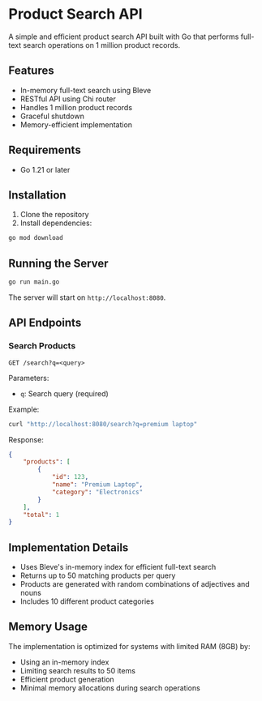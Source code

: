 # Product Search API

A simple and efficient product search API built with Go that performs full-text search operations on 1 million product records.

## Features

- In-memory full-text search using Bleve
- RESTful API using Chi router
- Handles 1 million product records
- Graceful shutdown
- Memory-efficient implementation

## Requirements

- Go 1.21 or later

## Installation

1. Clone the repository
2. Install dependencies:
```bash
go mod download
```

## Running the Server

```bash
go run main.go
```

The server will start on `http://localhost:8080`.

## API Endpoints

### Search Products

```
GET /search?q=<query>
```

Parameters:
- `q`: Search query (required)

Example:
```bash
curl "http://localhost:8080/search?q=premium laptop"
```

Response:
```json
{
    "products": [
        {
            "id": 123,
            "name": "Premium Laptop",
            "category": "Electronics"
        }
    ],
    "total": 1
}
```

## Implementation Details

- Uses Bleve's in-memory index for efficient full-text search
- Returns up to 50 matching products per query
- Products are generated with random combinations of adjectives and nouns
- Includes 10 different product categories

## Memory Usage

The implementation is optimized for systems with limited RAM (8GB) by:
- Using an in-memory index
- Limiting search results to 50 items
- Efficient product generation
- Minimal memory allocations during search operations 